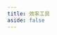 ```yaml
---
title: 效率工具
aside: false
---
```


<script setup>
import Tools from "@/views/Tools.vue"
</script>

<Tools />
